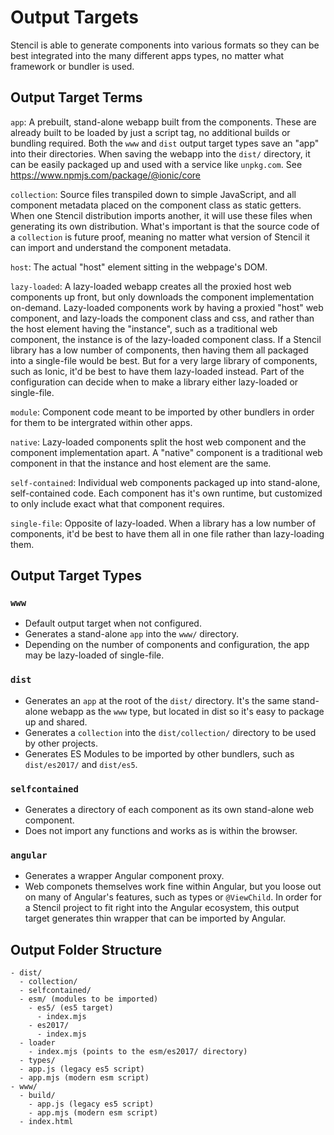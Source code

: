 # Output Targets

Stencil is able to generate components into various formats so they can be best integrated into the many different apps types, no matter what framework or bundler is used.


## Output Target Terms

`app`: A prebuilt, stand-alone webapp built from the components. These are already built to be loaded by just a script tag, no additional builds or bundling required. Both the `www` and `dist` output target types save an "app" into their directories. When saving the webapp into the `dist/` directory, it can be easily packaged up and used with a service like `unpkg.com`. See https://www.npmjs.com/package/@ionic/core

`collection`: Source files transpiled down to simple JavaScript, and all component metadata placed on the component class as static getters. When one Stencil distribution imports another, it will use these files when generating its own distribution. What's important is that the source code of a `collection` is future proof, meaning no matter what version of Stencil it can import and understand the component metadata.

`host`: The actual "host" element sitting in the webpage's DOM.

`lazy-loaded`: A lazy-loaded webapp creates all the proxied host web components up front, but only downloads the component implementation on-demand. Lazy-loaded components work by having a proxied "host" web component, and lazy-loads the component class and css, and rather than the host element having the "instance", such as a traditional web component, the instance is of the lazy-loaded component class. If a Stencil library has a low number of components, then having them all packaged into a single-file would be best. But for a very large library of components, such as Ionic, it'd be best to have them lazy-loaded instead. Part of the configuration can decide when to make a library either lazy-loaded or single-file.

`module`: Component code meant to be imported by other bundlers in order for them to be intergrated within other apps.

`native`: Lazy-loaded components split the host web component and the component implementation apart. A "native" component is a traditional web component in that the instance and host element are the same.

`self-contained`: Individual web components packaged up into stand-alone, self-contained code. Each component has it's own runtime, but customized to only include exact what that component requires.

`single-file`: Opposite of lazy-loaded. When a library has a low number of components, it'd be best to have them all in one file rather than lazy-loading them.


## Output Target Types

### `www`

- Default output target when not configured.
- Generates a stand-alone `app` into the `www/` directory.
- Depending on the number of components and configuration, the app may be lazy-loaded of single-file.


### `dist`

- Generates an `app` at the root of the `dist/` directory. It's the same stand-alone webapp as the `www` type, but located in dist so it's easy to package up and shared.
- Generates a `collection` into the `dist/collection/` directory to be used by other projects.
- Generates ES Modules to be imported by other bundlers, such as `dist/es2017/` and `dist/es5`.


### `selfcontained`

- Generates a directory of each component as its own stand-alone web component.
- Does not import any functions and works as is within the browser.


### `angular`

- Generates a wrapper Angular component proxy.
- Web componets themselves work fine within Angular, but you loose out on many of Angular's features, such as types or `@ViewChild`. In order for a Stencil project to fit right into the Angular ecosystem, this output target generates thin wrapper that can be imported by Angular.


## Output Folder Structure

```
- dist/
  - collection/
  - selfcontained/
  - esm/ (modules to be imported)
    - es5/ (es5 target)
      - index.mjs
    - es2017/
      - index.mjs
  - loader
    - index.mjs (points to the esm/es2017/ directory)
  - types/
  - app.js (legacy es5 script)
  - app.mjs (modern esm script)
- www/
  - build/
    - app.js (legacy es5 script)
    - app.mjs (modern esm script)
  - index.html
```